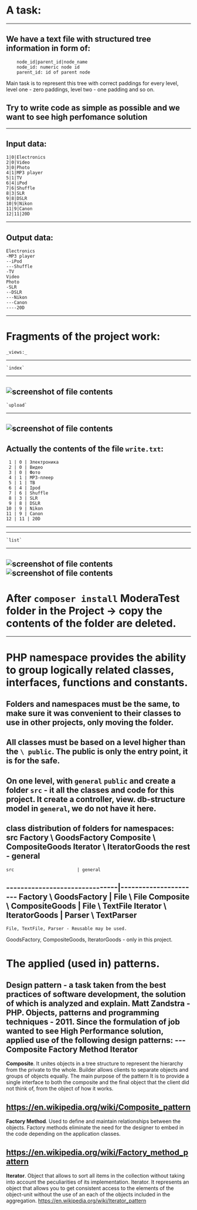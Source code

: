 A task:
=====================
---------------------------------------------------------------------------
We have a text file with structured tree information in form of:
---
```
    node_id|parent_id|node_name
    node_id: numeric node id
    parent_id: id of parent node
```
Main task is to represent this tree with correct paddings for every level, 
level one - zero paddings, level two - one padding and so on.

Try to write code as simple as possible and we want to see high perfomance solution
---

---------------------------------------------------------------------------
Input data:
---
```
1|0|Electronics
2|0|Video
3|0|Photo
4|1|MP3 player
5|1|TV
6|4|iPod
7|6|Shuffle
8|3|SLR
9|8|DSLR
10|9|Nikon
11|9|Canon
12|11|20D
```
---
Output data:
---
```
Electronics
-MP3 player
--iPod
---Shuffle
-TV
Video
Photo
-SLR
--DSLR
---Nikon
---Canon
----20D
```
---

Fragments of the project work:
=====================
    _views:_
---
	`index`
---------------------------------------------------------------------------
![screenshot of file contents](https://github.com/mslobodyanyuk/ModeraTest/blob/master/public/images/index.png)
---    
	`upload`	
---------------------------------------------------------------------------
![screenshot of file contents](https://github.com/mslobodyanyuk/ModeraTest/blob/master/public/images/upload.png)
---
Actually the contents of the file `write.txt`:
---------------------------------------------------------------------------
     1 | 0 | Электроника
     2 | 0 | Видео
     3 | 0 | Фото
     4 | 1 | MP3-плеер
     5 | 1 | ТВ
     6 | 4 | Ipod
     7 | 6 | Shuffle
     8 | 3 | SLR
     9 | 8 | DSLR
    10 | 9 | Nikon
    11 | 9 | Canon
    12 | 11 | 20D
---------------------------------------------------------------------------
---
    `list`
---------------------------------------------------------------------------	
![screenshot of file contents](https://github.com/mslobodyanyuk/ModeraTest/blob/master/public/images/list.png)	
![screenshot of file contents](https://github.com/mslobodyanyuk/ModeraTest/blob/master/public/images/list1.png)
---




After `composer install` ModeraTest folder in the Project -> copy the contents of the folder are deleted.
=====================
---
PHP namespace provides the ability to group logically related classes, interfaces, functions and constants.
=====================
Folders and namespaces must be the same, to make sure it was convenient to their classes to use in other projects, only moving the folder.
---
All classes must be based on a level higher than the `\ public`.
The public is only the entry point, it is for the safe.
---
On one level, with `general` `public` and create a folder `src` - it all the classes and code for this project.
It create a controller, view. db-structure model in `general`, **we do not have it here**.
---

class distribution of folders for namespaces:
      src
    Factory \ GoodsFactory
    Composite \ CompositeGoods
    Iterator \ IteratorGoods
    the rest - general
---
    src                        | general
-------------------------------|----------------------
    Factory \ GoodsFactory     | File \ File
    Composite \ CompositeGoods | File \ TextFile
    Iterator \ IteratorGoods   | Parser \ TextParser
---

    File, TextFile, Parser - Reusable may be used.
GoodsFactory, CompositeGoods, IteratorGoods - only in this project.


The applied (used in) patterns.
=====================
Design pattern - a task taken from the best practices of software development, the solution of which is analyzed and explain.
Matt Zandstra - PHP. Objects, patterns and programming techniques - 2011.
Since the formulation of job wanted to see High Performance solution, applied use of the following design patterns:
---  
    Composite 
    Factory Method 
    Iterator 
---
**Composite**. It unites objects in a tree structure to represent the hierarchy from the private to the whole.
Builder allows clients to separate objects and groups of objects equally. The main purpose of the pattern
It is to provide a single interface to both the composite and the final object that the client did not think of, from the object of how it works.

<https://en.wikipedia.org/wiki/Composite_pattern>
---
**Factory Method**. Used to define and maintain relationships between the objects.
Factory methods eliminate the need for the designer to embed in the code depending on the application classes.

<https://en.wikipedia.org/wiki/Factory_method_pattern>
---
**Iterator**. Object that allows to sort all items in the collection without taking into account the peculiarities of its implementation.
Iterator. It represents an object that allows you to get consistent access to the elements of the object-unit without the use of an
each of the objects included in the aggregation.
<https://en.wikipedia.org/wiki/Iterator_pattern>

